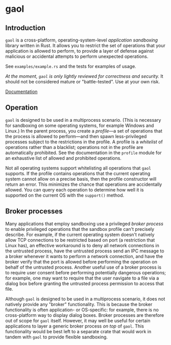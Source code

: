 # gaol

## Introduction

`gaol` is a cross-platform, operating-system-level *application sandboxing* library written in Rust. It allows you to restrict the set of operations that your application is allowed to perform, to provide a layer of defense against malicious or accidental attempts to perform unexpected operations.

See `examples/example.rs` and the tests for examples of usage.

*At the moment, `gaol` is only lightly reviewed for correctness and security.* It should not be considered mature or "battle-tested". Use at your own risk.

[Documentation](https://docs.rs/gaol)

## Operation

`gaol` is designed to be used in a multiprocess scenario. (This is necessary for sandboxing on some operating systems, for example Windows and Linux.) In the parent process, you create a *profile*—a set of operations that the process is allowed to perform—and then spawn less-privileged processes subject to the restrictions in the profile. A profile is a *whitelist* of operations rather than a blacklist; operations not in the profile are automatically prohibited. See the documentation in the `profile` module for an exhaustive list of allowed and prohibited operations.

Not all operating systems support whitelisting all operations that `gaol` supports. If the profile contains operations that the current operating system cannot allow on a precise basis, then the profile constructor will return an error. This minimizes the chance that operations are accidentally allowed. You can query each operation to determine how well it is supported on the current OS with the `support()` method.

## Broker processes

Many applications that employ sandboxing use a privileged *broker process* to enable privileged operations that the sandbox profile can't precisely describe. For example, if the current operating system doesn't natively allow TCP connections to be restricted based on port (a restriction that Linux has), an effective workaround is to deny all network connections in the untrusted process, have the untrusted process send an IPC message to a broker whenever it wants to perform a network connection, and have the broker verify that the port is allowed before performing the operation on behalf of the untrusted process. Another useful use of a broker process is to require user consent before performing potentially dangerous operations; for example, one may want to require that the user navigate to a file via a dialog box before granting the untrusted process permission to access that file.

Although `gaol` is designed to be used in a multiprocess scenario, it does not natively provide any "broker" functionality. This is because the broker functionality is often application- or OS-specific: for example, there is no cross-platform way to display dialog boxes. Broker processes are therefore out of scope for `gaol` itself. However, it may well be useful for certain applications to layer a generic broker process *on top* of `gaol`. This functionality would be best left to a separate crate that would work in tandem with `gaol` to provide flexible sandboxing.

